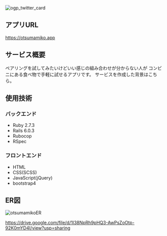 ![ogp_twitter_card](https://user-images.githubusercontent.com/76991496/125198781-4711ef80-e29e-11eb-8986-97ce6bf8f35a.png)

## アプリURL

https://otsumamiko.app

## サービス概要

ペアリングを試してみたいけどいい感じの組み合わせが分からない人が コンビニにある食べ物で手軽に試せるアプリです。
サービスを作成した背景はこちら。

## 使用技術

### バックエンド

- Ruby 2.7.3
- Rails 6.0.3
- Rubocop
- RSpec

### フロントエンド

- HTML
- CSS(SCSS)
- JavaScript(jQuery)
- bootstrap4

## ER図

![otsumamikoER](https://user-images.githubusercontent.com/76991496/125198923-e8994100-e29e-11eb-8693-6af35b00b494.png)

https://drive.google.com/file/d/1I38NpRh9pHQ3-AwPsZoOtp-92K0mYD4I/view?usp=sharing

